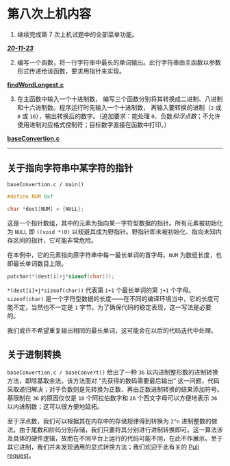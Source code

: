 # 第八次上机内容

1. 继续完成第 7 次上机试题中的全部菜单功能。

[***20-11-23***](../20-11-23/)

2. 编写一个函数，将一行字符串中最长的单词输出。此行字符串由主函数以参数形式传递给该函数，要求用指针来实现。

[**findWordLongest.c**](./findWordLongest.c)

3. 在主函数中输入一个十进制数， 编写三个函数分别将其转换成二进制、八进制和十六进制数。程序运行时先输入一个十进制数， 再输入要转换的进制（`2` 或 `8` 或 `16`），输出转换后的数字。（追加要求：能处理 `0`、负数*和浮点数*；不允许使用进制对应格式控制符；目标数字直接在函数中打印。）

[**baseConvertion.c**](./baseConvertion.c)

---

## 关于指向字符串中某字符的指针

`baseConvertion.c / main()`
```c
#define NUM 0xf

char *dest[NUM] = {NULL};
```

这是一个指针数组，其中的元素为指向某一字符型数据的指针。所有元素被初始化为 `NULL` 即 `((void *)0)` 以规避其成为野指针。野指针即未被初始化、指向未知内存区间的指针，它可能非常危险。

在本例中，它的元素指向原字符串中每一最长单词的首字母。`NUM` 为数组长度，也即最长单词数目上限。

```c
putchar(*(dest[i]+j*sizeof(char)));
```

`*(dest[i]+j*sizeof(char))` 代表第 `i+1` 个最长单词的第 `j+1` 个字母。`sizeof(char)` 是一个字符型数据的长度——在不同的编译环境当中，它的长度可能不定，当然也不一定是 `1` 字节。为了确保代码的稳定表现，这一写法是必要的。

我们或许不希望重复输出相同的最长单词，这可能会在以后的代码迭代中处理。

## 关于进制转换

`baseConvertion.c / baseConvert()` 给出了一种 `36` 以内进制整形数的进制转换方法，即除基取余法。该方法面对 “先获得的数码需要最后输出” 这一问题，代码采取递归解决；对于负数则是先转换为正数、再由正数进制转换的结果添加符号。基限制在 `36` 的原因仅仅是 `10` 个阿拉伯数字和 `26` 个西文字母可以方便地表示 `36` 以内进制数；这可以很方便地延拓。

至于浮点数，我们可以根据其在内存中的存储规律得到转换为 `2^n` 进制整数的做法。由于尾数和阶码分别存储，我们只要将其分别进行进制转换即可。这一算法涉及具体的硬件逻辑，故而在不同平台上运行的代码可能不同，在此不作展示。至于其它进制，我们并未发现通用的显式转换方法；我们欢迎于此有关的 [Pull request](https://github.com/Vandarkblue/USTC-Program-Design-A/compare)。
